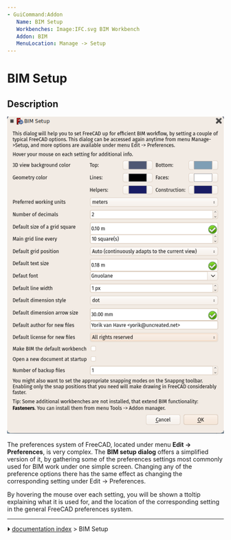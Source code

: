 ```yaml
---
- GuiCommand:Addon
   Name: BIM Setup
   Workbenches: Image:IFC.svg BIM Workbench
   Addon: BIM
   MenuLocation: Manage -> Setup
---
```


# BIM Setup

## Description

<img alt="" src=images/BIM_setup_screenshot.png  style="width:1024px;">

The preferences system of FreeCAD, located under menu **Edit -\> Preferences**, is very complex. The **BIM setup dialog** offers a simplified version of it, by gathering some of the preferences settings most commonly used for BIM work under one simple screen. Changing any of the preference options there has the same effect as changing the corresponding setting under Edit -\> Preferences.

By hovering the mouse over each setting, you will be shown a ttoltip explaining what it is used for, and the location of the corresponding setting in the general FreeCAD preferences system.



---
⏵ [documentation index](../README.md) > BIM Setup
